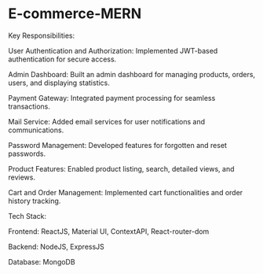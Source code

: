 # E-commerce-MERN
Key Responsibilities:

User Authentication and Authorization: Implemented JWT-based authentication for secure access.

Admin Dashboard: Built an admin dashboard for managing products, orders, users, and displaying statistics.

Payment Gateway: Integrated payment processing for seamless transactions.

Mail Service: Added email services for user notifications and communications.

Password Management: Developed features for forgotten and reset passwords.

Product Features: Enabled product listing, search, detailed views, and reviews.

Cart and Order Management: Implemented cart functionalities and order history tracking.

Tech Stack:

Frontend: ReactJS, Material UI, ContextAPI, React-router-dom

Backend: NodeJS, ExpressJS

Database: MongoDB
